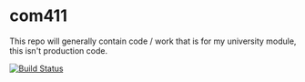 # com411
This repo will generally contain code / work that is for my university module, this isn't production code.

[![Build Status](https://drone.sunildev.uk/api/badges/Sunil-dev/com411/status.svg)](https://drone.sunildev.uk/Sunil-dev/com411)
